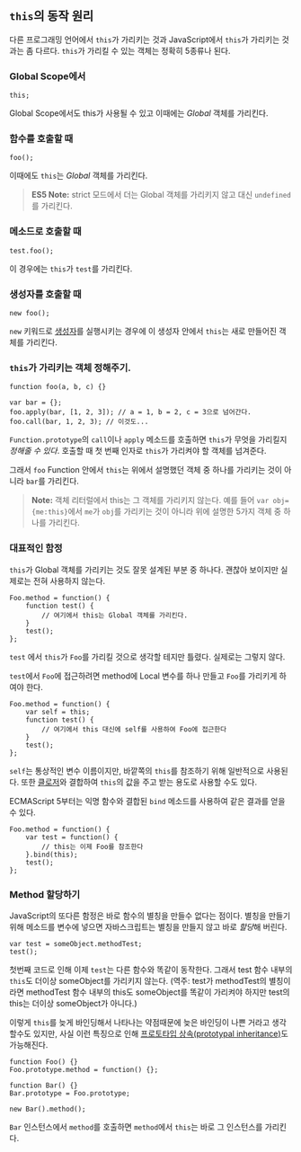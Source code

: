 ## `this`의 동작 원리

다른 프로그래밍 언어에서 `this`가 가리키는 것과 JavaScript에서 `this`가 가리키는 것과는 좀 다르다. `this`가 가리킬 수 있는 객체는 정확히 5종류나 된다.

### Global Scope에서

    this;

Global Scope에서도 this가 사용될 수 있고 이때에는 *Global* 객체를 가리킨다.

### 함수를 호출할 때

    foo();

이때에도 `this`는 *Global* 객체를 가리킨다.

> **ES5 Note:** strict 모드에서 더는 Global 객체를 가리키지 않고 대신 `undefined`를 가리킨다.

### 메소드로 호출할 때

    test.foo(); 

이 경우에는 `this`가 `test`를 가리킨다.

### 생성자를 호출할 때

    new foo(); 

`new` 키워드로 [생성자](#function.constructors)를 실행시키는 경우에 이 생성자 안에서 `this`는 새로 만들어진 객체를 가리킨다.

### `this`가 가리키는 객체 정해주기.

    function foo(a, b, c) {}

    var bar = {};
    foo.apply(bar, [1, 2, 3]); // a = 1, b = 2, c = 3으로 넘어간다.
    foo.call(bar, 1, 2, 3); // 이것도... 

`Function.prototype`의 `call`이나 `apply` 메소드를 호출하면 `this`가 무엇을 가리킬지 *정해줄 수 있다*. 호출할 때 첫 번째 인자로 `this`가 가리켜야 할 객체를 넘겨준다.

그래서 `foo` Function 안에서 `this`는 위에서 설명했던 객체 중 하나를 가리키는 것이 아니라 `bar`를 가리킨다.

> **Note:** 객체 리터럴에서 this는 그 객체를 가리키지 않는다. 예를 들어 `var obj= {me:this}`에서 `me`가 `obj`를 가리키는 것이 아니라 위에 설명한 5가지 객체 중 하나를 가리킨다.

### 대표적인 함정

`this`가 Global 객체를 가리키는 것도 잘못 설계된 부분 중 하나다. 괜찮아 보이지만 실제로는 전혀 사용하지 않는다.

    Foo.method = function() {
        function test() {
            // 여기에서 this는 Global 객체를 가리킨다.
        }
        test();
    };

`test` 에서 `this`가 `Foo`를 가리킬 것으로 생각할 테지만 틀렸다. 실제로는 그렇지 않다.

`test`에서 `Foo`에 접근하려면 method에 Local 변수를 하나 만들고 `Foo`를 가리키게 하여야 한다.

    Foo.method = function() {
        var self = this;
        function test() {
            // 여기에서 this 대신에 self를 사용하여 Foo에 접근한다
        }
        test();
    };

`self`는 통상적인 변수 이름이지만, 바깥쪽의 `this`를 참조하기 위해 일반적으로 사용된다. 
또한 [클로저](#function.closures)와 결합하여 `this`의 값을 주고 받는 용도로 사용할 수도 있다.

ECMAScript 5부터는 익명 함수와 결합된 `bind` 메소드를 사용하여 같은 결과를 얻을 수 있다. 

    Foo.method = function() {
        var test = function() {
            // this는 이제 Foo를 참조한다
        }.bind(this);
        test();
    };

### Method 할당하기

JavaScript의 또다른 함정은 바로 함수의 별칭을 만들수 없다는 점이다. 별칭을 만들기 위해 메소드를 변수에 넣으면 자바스크립트는 별칭을 만들지 않고 바로 *할당*해 버린다.  

    var test = someObject.methodTest;
    test();

첫번째 코드로 인해 이제 `test`는 다른 함수와 똑같이 동작한다. 그래서 test 함수 내부의 `this`도 더이상 someObject를 가리키지 않는다. (역주: test가 methodTest의 별칭이라면 methodTest 함수 내부의 this도 someObject를 똑같이 가리켜야 하지만 test의 this는 더이상 someObject가 아니다.)

이렇게 `this`를 늦게 바인딩해서 나타나는 약점때문에 늦은 바인딩이 나쁜 거라고 생각할수도 있지만, 사실 이런 특징으로 인해 [프로토타입 상속(prototypal inheritance)](#object.prototype)도 가능해진다.

    function Foo() {}
    Foo.prototype.method = function() {};

    function Bar() {}
    Bar.prototype = Foo.prototype;

    new Bar().method();

`Bar` 인스턴스에서 `method`를 호출하면 `method`에서 `this`는 바로 그 인스턴스를 가리킨다.
